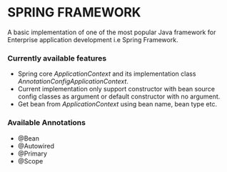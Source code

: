 # SPRING FRAMEWORK
A basic implementation of one of the most popular Java framework for Enterprise application development i.e Spring Framework.

### Currently available features
- Spring core *ApplicationContext* and its implementation class *AnnotationConfigApplicationContext*.
- Current implementation only support constructor with bean source config classes as argument or default constructor with no argument.
- Get bean from *ApplicationContext* using bean name, bean type etc.

### Available Annotations
- @Bean
- @Autowired
- @Primary
- @Scope